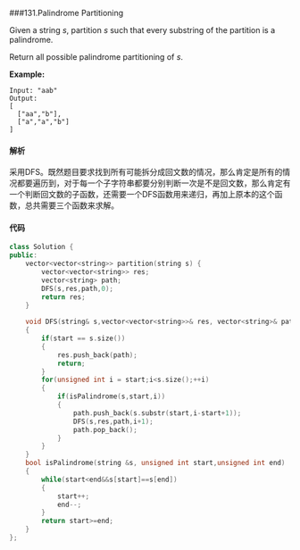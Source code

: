 ###131.Palindrome Partitioning

Given a string *s*, partition *s* such that every substring of the partition is a palindrome.

Return all possible palindrome partitioning of *s*.

**Example:**

```
Input: "aab"
Output:
[
  ["aa","b"],
  ["a","a","b"]
]
```

#### 解析

采用DFS。既然题目要求找到所有可能拆分成回文数的情况，那么肯定是所有的情况都要遍历到，对于每一个子字符串都要分别判断一次是不是回文数，那么肯定有一个判断回文数的子函数，还需要一个DFS函数用来递归，再加上原本的这个函数，总共需要三个函数来求解。

#### 代码

```c++
class Solution {
public:
    vector<vector<string>> partition(string s) {
        vector<vector<string>> res;
        vector<string> path;
        DFS(s,res,path,0);
        return res;
    }
    
    void DFS(string& s,vector<vector<string>>& res, vector<string>& path,unsigned int start)
    {
        if(start == s.size())
        {
            res.push_back(path);
            return;
        }
        for(unsigned int i = start;i<s.size();++i)
        {
            if(isPalindrome(s,start,i))
            {
                path.push_back(s.substr(start,i-start+1));
                DFS(s,res,path,i+1);
                path.pop_back();
            }
        }
    }
    bool isPalindrome(string &s, unsigned int start,unsigned int end)
    {
        while(start<end&&s[start]==s[end])
        {
            start++;
            end--;
        }
        return start>=end;
    }
};
```

